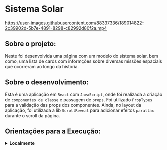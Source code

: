 # Sistema Solar

https://user-images.githubusercontent.com/88337336/189014822-2c39902d-5b7e-4891-8298-c82992d80f2a.mp4

## Sobre o projeto:

Neste foi desenvolvida uma página com um modelo do sistema solar, bem como, uma lista de cards com informções sobre diversas missões espaciais que ocorreram ao longo da história.

## Sobre o desenvolvimento:

Esta é uma aplicação em `React` com `JavaScript`, onde foi realizada a criação de `componentes de classe` e passagem de `props`. Foi utilizado `PropTypes` para a validação das props dos componentes. Ainda, no layout da aplicação, foi utilizada a lib `ScrollReveal` para adicionar efeitos `parallax` durante o scroll da página.

## Orientações para a Execução:

<details>
  <summary><strong>Localmente</strong></summary><br />
  
  - Clone o repositório;
  - Instale as dependências com `npm install`.
</details>

